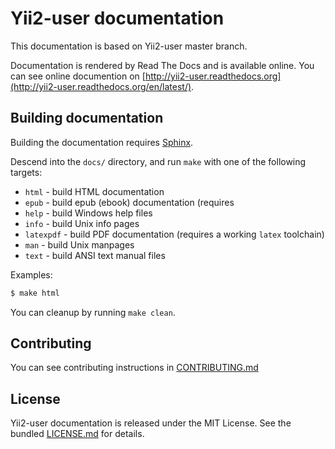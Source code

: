 # Yii2-user documentation

This documentation is based on Yii2-user master branch.

Documentation is rendered by Read The Docs and is available online. You can see online documention
on [http://yii2-user.readthedocs.org](http://yii2-user.readthedocs.org/en/latest/).


## Building documentation

Building the documentation requires [Sphinx](http://sphinx-doc.org/).

Descend into the `docs/` directory, and run `make` with one of the following
targets:

- `html` - build HTML documentation
- `epub` - build epub (ebook) documentation (requires
- `help` - build Windows help files
- `info` - build Unix info pages
- `latexpdf` - build PDF documentation (requires a working `latex` toolchain)
- `man` - build Unix manpages
- `text` - build ANSI text manual files

Examples:

```bash
$ make html
```

You can cleanup by running `make clean`.

## Contributing

You can see contributing instructions in [CONTRIBUTING.md](CONTRIBUTING.md)

## License

Yii2-user documentation is released under the MIT License. See the bundled [LICENSE.md](LICENSE.md) for details.
